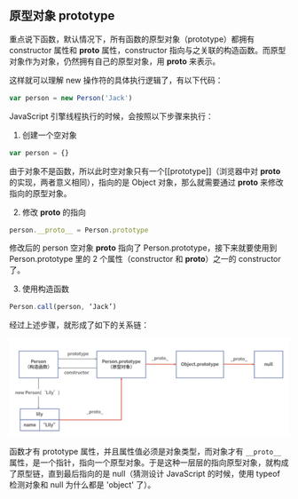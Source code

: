 ## 原型对象 prototype

重点说下函数，默认情况下，所有函数的原型对象（prototype）都拥有 constructor 属性和 __proto__ 属性，constructor 指向与之关联的构造函数。而原型对象作为对象，仍然拥有自己的原型对象，用 __proto__ 来表示。

这样就可以理解 new 操作符的具体执行逻辑了，有以下代码：

```js
var person = new Person('Jack')
```

JavaScript 引擎线程执行的时候，会按照以下步骤来执行：

1. 创建一个空对象

```js
var person = {}
```

由于对象不是函数，所以此时空对象只有一个[[prototype]]（浏览器中对 __proto__ 的实现，两者意义相同），指向的是 Object 对象，那么就需要通过 __proto__ 来修改指向的原型对象。

2. 修改 __proto__ 的指向

```js
person.__proto__ = Person.prototype
```

修改后的 person 空对象 __proto__ 指向了 Person.prototype，接下来就要使用到 Person.prototype 里的 2 个属性（constructor 和 __proto__）之一的 constructor 了。

3. 使用构造函数

```js
Person.call(person, ‘Jack’)
```

经过上述步骤，就形成了如下的关系链：

<img src="./images/原型关系.png" width="600" />

函数才有 prototype 属性，并且属性值必须是对象类型，而对象才有 `__proto__` 属性，是一个指针，指向一个原型对象。于是这种一层层的指向原型对象，就构成了原型链，直到最后指向的是 null（猜测设计 JavaScript 的时候，使用 typeof 检测对象和 null 为什么都是 'object' 了）。
